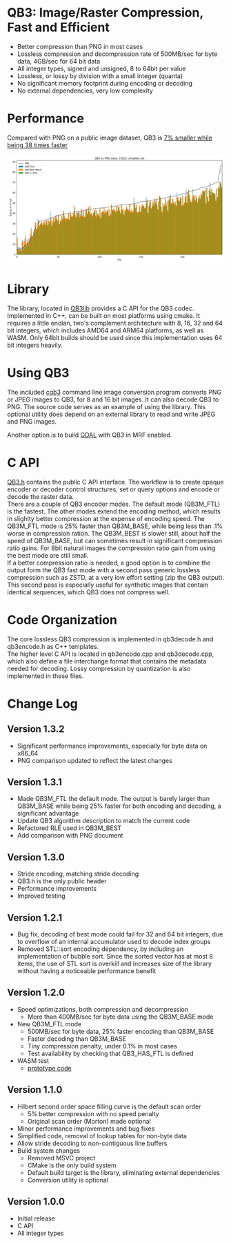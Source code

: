 # QB3: Image/Raster Compression, Fast and Efficient 

- Better compression than PNG in most cases
- Lossless compression and decompression rate of 500MB/sec for byte data, 4GB/sec for 64 bit data
- All integer types, signed and unsigned, 8 to 64bit per value
- Lossless, or lossy by division with a small integer (quanta)
- No significant memory footprint during encoding or decoding
- No external dependencies, very low complexity

# Performance
Compared with PNG on a public image dataset, QB3 is 
[7% smaller while being 38 times faster](performance/performance.md)

![Compression vs PNG](performance/CID22_QB3vsPNG.svg)

# Library
The library, located in [QB3lib](QB3lib) provides a C API for the QB3 codec.
Implemented in C++, can be built on most platforms using cmake.
It requires a little endian, two's complement architecture with 8, 16, 32 
and 64 bit integers, which includes AMD64 and ARM64 platforms, as well as WASM.
Only 64bit builds should be used since this implementation uses 64 bit integers heavily.

# Using QB3
The included [cqb3](doc/cqb3.md) command line image conversion program converts PNG 
or JPEG images to QB3, for 8 and 16 bit images. It can also decode QB3 to PNG.
The source code serves as an example of using the library.
This optional utility does depend on an external library to read and write 
JPEG and PNG images.

Another option is to build [GDAL](https://github.com/OSGeo/GDAL) with
QB3 in MRF enabled.

# C API
[QB3.h](QB3lib/QB3.h) contains the public C API interface.
The workflow is to create opaque encoder or decoder control structures, 
set or query options and encode or decode the raster data.  
There are a couple of QB3 encoder modes. The default mode (QB3M_FTL) is the fastest. 
The other modes extend the encoding method, which results in slighlty better 
compression at the expense of encoding speed. The QB3M_FTL mode is 25% faster 
than QB3M_BASE, while being less than .1% worse in compression ration. 
The QB3M_BEST is slower still, about half the speed of QB3M_BASE, but can 
sometimes result in significant compression ratio gains. For 8bit natural 
images the compression ratio gain from using the best mode are still small.  
If a better compression ratio is needed, a good option is to combine the output
form the QB3 fast mode with a second pass generic lossless compression such 
as ZSTD, at a very low effort setting (zip the QB3 output). This second pass 
is especially useful for synthetic images that contain identical sequences,
which QB3 does not compress well.

# Code Organization
The core lossless QB3 compression is implemented in qb3decode.h and qb3encode.h 
as C++ templates.  
The higher level C API is located in qb3encode.cpp and qb3decode.cpp,
which also define a file interchange format that contains the metadata needed 
for decoding. Lossy compression by quantization is also implemented in these files.

# Change Log

## Version 1.3.2
 - Significant performance improvements, especially for byte data on x86_64
 - PNG comparison updated to reflect the latest changes

## Version 1.3.1
- Made QB3M_FTL the default mode. The output is barely larger than QB3M_BASE 
 while being 25% faster for both encoding and decoding, a significant advantage
- Update QB3 algorithm description to match the current code
- Refactored RLE used in QB3M_BEST
- Add comparison with PNG document

## Version 1.3.0
- Stride encoding, matching stride decoding
- QB3.h is the only public header
- Performance improvements
- Improved testing

## Version 1.2.1
- Bug fix, decoding of best mode could fail for 32 and 64 bit integers, due to
overflow of an internal accumulator used to decode index groups
- Removed STL::sort encoding dependency, by including an implementation
of bubble sort. Since the sorted vector has at most 8 items, the use of STL
sort is overkill and increases size of the library without having a noticeable
performance benefit

## Version 1.2.0
- Speed optimizations, both compression and decompression
    - More than 400MB/sec for byte data using the QB3M_BASE mode
- New QB3M_FTL mode
	- 500MB/sec for byte data, 25% faster encoding than QB3M_BASE
    - Faster decoding than QB3M_BASE
 	- Tiny compression penalty, under 0.1% in most cases
  	- Test availability by checking that QB3_HAS_FTL is defined
- WASM test
    - [prototype code](attic/world.cpp)

## Version 1.1.0
- Hilbert second order space filling curve is the default scan order
    - 5% better compression with no speed penalty
    - Original scan order (Morton) made optional
- Minor performance improvements and bug fixes
- Simplified code, removal of lookup tables for non-byte data
- Allow stride decoding to non-contiguous line buffers
- Build system changes
    - Removed MSVC project
    - CMake is the only build system
    - Default build target is the library, eliminating external dependencies
    - Conversion utility is optional

## Version 1.0.0
- Initial release
- C API
- All integer types

